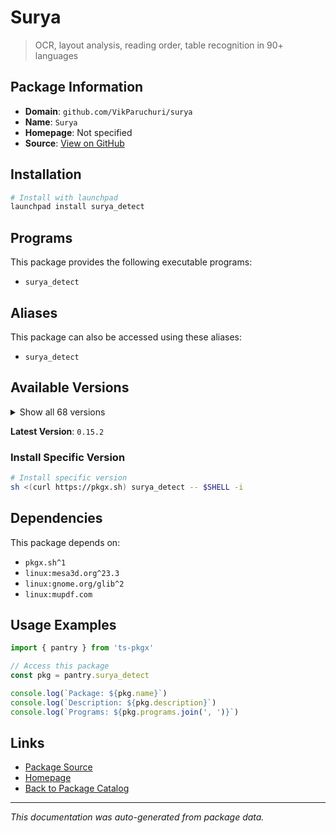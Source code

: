# Surya

> OCR, layout analysis, reading order, table recognition in 90+ languages

## Package Information

- **Domain**: `github.com/VikParuchuri/surya`
- **Name**: `Surya`
- **Homepage**: Not specified
- **Source**: [View on GitHub](https://github.com/pkgxdev/pantry/tree/main/projects/github.com/VikParuchuri/surya/package.yml)

## Installation

```bash
# Install with launchpad
launchpad install surya_detect
```

## Programs

This package provides the following executable programs:

- `surya_detect`

## Aliases

This package can also be accessed using these aliases:

- `surya_detect`

## Available Versions

<details>
<summary>Show all 68 versions</summary>

- `0.15.2`, `0.15.1`, `0.15.0`, `0.14.7`, `0.14.6`
- `0.14.5`, `0.14.4`, `0.14.3`, `0.14.2`, `0.14.1`
- `0.14.0`, `0.13.1`, `0.13.0`, `0.12.1`, `0.12.0`
- `0.11.1`, `0.11.0`, `0.10.3`, `0.10.2`, `0.10.1`
- `0.10.0`, `0.9.3`, `0.9.2`, `0.9.1`, `0.9.0`
- `0.8.3`, `0.8.2`, `0.8.1`, `0.8.0`, `0.7.0`
- `0.6.13`, `0.6.12`, `0.6.11`, `0.6.10`, `0.6.9`
- `0.6.8`, `0.6.7`, `0.6.6`, `0.6.5`, `0.6.4`
- `0.6.3`, `0.6.2`, `0.6.1`, `0.6.0`, `0.5.0`
- `0.4.15`, `0.4.14`, `0.4.12`, `0.4.11`, `0.4.10`
- `0.4.9`, `0.4.8`, `0.4.7`, `0.4.6`, `0.4.5`
- `0.4.4`, `0.4.3`, `0.4.2`, `0.4.1`, `0.4.0`
- `0.3.0`, `0.2.4`, `0.2.3`, `0.2.2`, `0.2.1`
- `0.2.0`, `0.1.6`, `0.1.5`

</details>

**Latest Version**: `0.15.2`

### Install Specific Version

```bash
# Install specific version
sh <(curl https://pkgx.sh) surya_detect -- $SHELL -i
```

## Dependencies

This package depends on:

- `pkgx.sh^1`
- `linux:mesa3d.org^23.3`
- `linux:gnome.org/glib^2`
- `linux:mupdf.com`

## Usage Examples

```typescript
import { pantry } from 'ts-pkgx'

// Access this package
const pkg = pantry.surya_detect

console.log(`Package: ${pkg.name}`)
console.log(`Description: ${pkg.description}`)
console.log(`Programs: ${pkg.programs.join(', ')}`)
```

## Links

- [Package Source](https://github.com/pkgxdev/pantry/tree/main/projects/github.com/VikParuchuri/surya/package.yml)
- [Homepage](#)
- [Back to Package Catalog](../../../package-catalog.md)

---

*This documentation was auto-generated from package data.*
